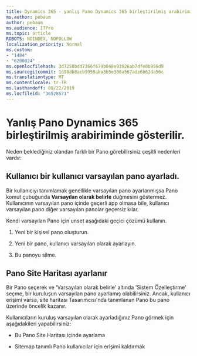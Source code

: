 ```yaml
---
title: Dynamics 365 - yanlış Pano Dynamics 365 birleştirilmiş arabiriminde gösterilir.
ms.author: pebaum
author: pebaum
ms.audience: ITPro
ms.topic: article
ROBOTS: NOINDEX, NOFOLLOW
localization_priority: Normal
ms.custom:
- "1484"
- "6200024"
ms.openlocfilehash: 3d7258bdd7366f679b048e93926ab7dfe0b956d9
ms.sourcegitcommit: 1d98db8acb9959aba3b5e308a567ade6b62da56c
ms.translationtype: MT
ms.contentlocale: tr-TR
ms.lasthandoff: 08/22/2019
ms.locfileid: "36528571"
---
```

# <a name="wrong-dashboard-shows-in-dynamics-365-unified-interface"></a>Yanlış Pano Dynamics 365 birleştirilmiş arabiriminde gösterilir.

Neden beklediğiniz olandan farklı bir Pano görebilirsiniz çeşitli nedenleri vardır:

## <a name="the-user-has-set-a-user-default-dashboard"></a>Kullanıcı bir kullanıcı varsayılan pano ayarladı. 

Bir kullanıcıyı tanımlamak genellikle varsayılan pano ayarlanmışsa Pano komut çubuğunda **Varsayılan olarak belirle** düğmesini göstermez. Kullanıcının varsayılan pano içinde geçerli app olmasa bile, kullanıcı varsayılan pano diğer varsayılan panolar geçersiz kılar.

Kendi varsayılan Pano için unset aşağıdaki geçici çözümü kullanın.

1. Yeni bir kişisel pano oluşturun.

2. Yeni bir pano, kullanıcı varsayılan olarak ayarlayın.

3. Bu panoyu silme.

## <a name="the-dashboard-is-set-in-the-sitemap"></a>Pano Site Haritası ayarlanır

Bir Pano seçerek ve 'Varsayılan olarak belirle' altında 'Sistem Özelleştirme' seçme, bir kuruluşun varsayılan pano ayarlamış olabilirsiniz. Ancak, kullanıcı erişimi varsa, site haritası Tasarımcısı'nda tanımlanan Pano bu pano üzerinde öncelik kazanır.

Kullanıcıların kuruluş varsayılan olarak ayarladığınız Pano görmek için aşağıdakileri yapabilirsiniz:

* Bu Pano Site Haritası içinde ayarlama

* Sitemap tanımlı Pano kullanıcılar için erişimi kaldırmak
